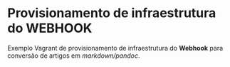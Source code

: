 # Provisionamento de infraestrutura do WEBHOOK

Exemplo Vagrant de provisionamento de infraestrutura do **Webhook** para conversão de artigos em *markdown/pandoc*.

